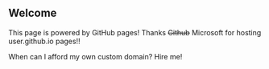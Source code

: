 ## Welcome

This page is powered by GitHub pages! Thanks ~~Github~~ Microsoft for hosting user.github.io pages!!

When can I afford my own custom domain? Hire me! <Insert link for resume here>
